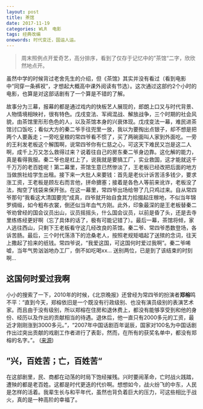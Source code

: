 ```yaml
---
layout: post
title: 茶馆
date: 2017-11-19
categories: WLR  电影
tags: 经典改编
onewords: 时代变迁，国运人运。
---
```

>  周末照例点开爱奇艺，高分排序，看到了仅存于记忆中的”茶馆“二字，欣欣然地点开。

虽然中学的时候背过老舍先生的介绍，但《茶馆》其实并没有看过（看到电影中“同穿一条裤衩”，才想起大概高中课外阅读有节选）。这次通过这部约2个小时的电影，也算是对这部话剧有了一个算是不错的了解。

故事分为三幕，报幕的都是通过戏内的快板艺人展现的，郎朗上口又与时代背景、人物情境相映衬，很有特色。戊戌变法、军阀混战、解放战争，三个时期的社会风貌，由茶馆里形形色色的人，以及茶馆本身的兴衰体现。戊戌变法一幕，难民进茶馆讨口饭吃；看似大方的秦二爷手往兜里一放，我以为要掏出点银子，却不想是把两个人要轰走；一旁吃皇粮的常四爷看不惯了，买了两碗面叫人家到外面吃。一旁的王利发老板这个解围啊，说常四爷你有仁慈之心，可这天下难民又岂是这二人啊，成千上万又怎么救得过来？说着往自己的房东秦二爷身边靠。这化解的能力，真是看得我服。秦二爷也是杠上了，说我就是要搞工厂，实业救国，这才能就这千千万万的老百姓呢！第二幕里，茶馆生意已然惨淡了，王老板已经改把后面的地方当做旅社给学生出租。接下来一大批人来要钱：首先是老伙计诉苦活多钱少，要求涨工资，王老板是顾左右而言他，拼命搪塞；接着是各色人等前来讹诈，老板没了法，掏空了钱袋来保开张。在这一幕里，常四爷出场给带了几只鸡过来。自从常四爷那句“我看这大清国要完”成真，四爷就开始自食其力拾掇起庄稼地，不似当年锦罗绸缎，如今粗布衣裳，倒还似当年血气方刚。此外，印象最深的是王老板替秦二爷劝曾经的国会议员出山，议员摇摇头，什么国会议员，以前是昏了头，还是去寺里练练经更好啊（忘了具体的话了，极有可能记错了）。最后一幕，茶馆将倾，家人逃往西山，只剩下王老板看守这几经改良的茶馆。秦二爷、常四爷悉数登场，各诉苦肠。最后，三个时代荡涤下的沧桑老人，按照老规矩唱起了送殡的念词，往天上撒起了拾来的纸钱。常四爷说，“我爱这国，可这国何时爱过我啊”。秦二爷唏嘘，当年气势汹汹地办工厂，倒不如吃喝xx... 送别两位，已是到了该结束的时刻啊...

## 这国何时爱过我啊

小小的搜索了一下，2010年的时候，《北京晚报》还曾经为常四爷的扮演者**郑榕**鸣不平：“直到今天，郑榕依旧是一个既没有行政级别、也没有演员级别的表演艺术家。而且由于没有级别，所以郑榕在住房和退休费上，都没有能够享受到和他的身份、经历以及作出的贡献相当的待遇。退休后，他一直只有2000多元的工资，最近才刚刚涨到3000多元。”，“2007年中国话剧百年诞辰，国家对100名为中国话剧作出过突出贡献的戏剧工作者进行了表彰，然而，在所有的获奖名单中，都没有郑榕的名字。”。 ([来源](http://blog.sina.com.cn/s/blog_4863ebcc0100grij.html))

## ”兴，百姓苦；亡，百姓苦“

在这部剧里，民、商都在动荡的时局下饱经摧残。兴时要闹革命，亡时战火践踏，遭殃的都是老百姓。这都是时代更迭的代价啊。想想如今，战火纷飞的中东，人民是怎样的活着。我辈生长与和平年代，虽然也背负着巨大的压力，可这些相比于战火，真的是一种高阶的幸福了。
